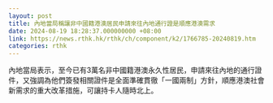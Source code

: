 ```yaml
---
layout: post
title: 內地當局稱讓非中國籍港澳居民申請來往內地通行證是順應港澳需求
date: 2024-08-19 18:28:37.000000000 +08:00
link: https://news.rthk.hk/rthk/ch/component/k2/1766785-20240819.htm
categories: rthk
---
```


內地當局表示，至今已有3萬名非中國籍港澳永久性居民，申請來往內地的通行證件，又強調為他們簽發相關證件是全面準確貫徹「一國兩制」方針，順應港澳社會新需求的重大改革措施，可讓持卡人隨時北上。
